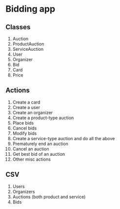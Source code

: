 # Bidding app

## Classes
1. Auction
2. ProductAuction
3. ServiceAuction
4. User
5. Organizer 
6. Bid
7. Card
8. Price

## Actions
1. Create a card
2. Create a user
3. Create an organizer
4. Create a product-type auction
5. Place bids
6. Cancel bids
7. Modify bids
8. Create a service-type auction and do all the above
9. Prematurely end an auction
10. Cancel an auction
11. Get best bid of an auction
12. Other misc actions

## CSV
1. Users
2. Organizers
3. Auctions (both product and service)
4. Bids